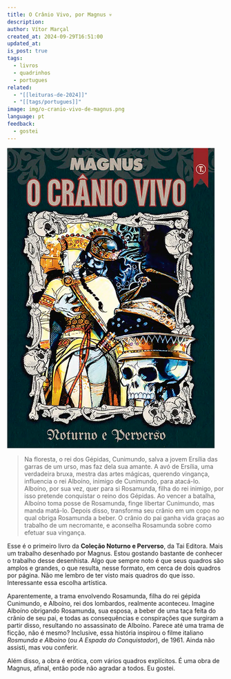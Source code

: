 ```yaml
---
title: O Crânio Vivo, por Magnus 💀
description: 
author: Vítor Marçal
created_at: 2024-09-29T16:51:00
updated_at: 
is_post: true
tags:
  - livros
  - quadrinhos
  - portugues
related:
  - "[[leituras-de-2024]]"
  - "[[tags/portugues]]"
image: img/o-cranio-vivo-de-magnus.png
language: pt
feedback:
  - gostei
---
```


![o-cranio-vivo-de-magnus](img/o-cranio-vivo-de-magnus.png)

>Na floresta, o rei dos Gépidas, Cunimundo, salva a jovem Ersília das garras de um urso, mas faz dela sua amante. A avó de Ersília, uma verdadeira bruxa, mestra das artes mágicas, querendo vingança, influencia o rei Alboíno, inimigo de Cunimundo, para atacá-lo. Alboíno, por sua vez, quer para si Rosamunda, filha do rei inimigo, por isso pretende conquistar o reino dos Gépidas.
  Ao vencer a batalha, Alboíno toma posse de Rosamunda, finge libertar Cunimundo, mas manda matá-lo. Depois disso, transforma seu crânio em um copo no qual obriga Rosamunda a beber.
  O crânio do pai ganha vida graças ao trabalho de um necromante, e aconselha Rosamunda sobre como efetuar sua vingança.

Esse é o primeiro livro da **Coleção Noturno e Perverso**, da Tai Editora. Mais um trabalho desenhado por Magnus. Estou gostando bastante de conhecer o trabalho desse desenhista. Algo que sempre noto é que seus quadros são amplos e grandes, o que resulta, nesse formato, em cerca de dois quadros por página. Não me lembro de ter visto mais quadros do que isso. Interessante essa escolha artística.

Aparentemente, a trama envolvendo Rosamunda, filha do rei gépida Cunimundo, e Alboíno, rei dos lombardos, realmente aconteceu. Imagine Alboíno obrigando Rosamunda, sua esposa, a beber de uma taça feita do crânio de seu pai, e todas as consequências e conspirações que surgiram a partir disso, resultando no assassinato de Alboíno. Parece até uma trama de ficção, não é mesmo? Inclusive, essa história inspirou o filme italiano _Rosmunda e Alboino_ (ou _A Espada do Conquistador_), de 1961. Ainda não assisti, mas vou conferir.

Além disso, a obra é erótica, com vários quadros explícitos. É uma obra de Magnus, afinal, então pode não agradar a todos. Eu gostei.



